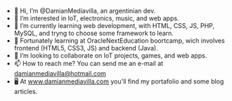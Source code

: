 - 👋 Hi, I’m @DamianMediavilla, an argentinian dev. 
- 👀 I’m interested in IoT, electronics, music, and web apps.
- 🌱 I’m currently learning web development, with HTML, CSS, JS, PHP, MySQL, and tryng to choose some framework to learn.
- :palm_tree: Fortunately learning at OracleNextEducation boortcamp, wich involves frontend (HTML5, CSS3, JS) and backend (Java).
- :raising_hand: I’m looking to collaborate on IoT projects, games, and web apps. 
- 📫 How to reach me? You can send me an e-mail at damianmediavilla@hotmail.com
- :desktop_computer: At www.damianmediavilla.com you'll find my portafolio and some blog articles.


